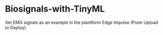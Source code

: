 # Biosignals-with-TinyML
Set EMG signals as an example in the plantform Edge Impulse (From Upload to Deploy)
